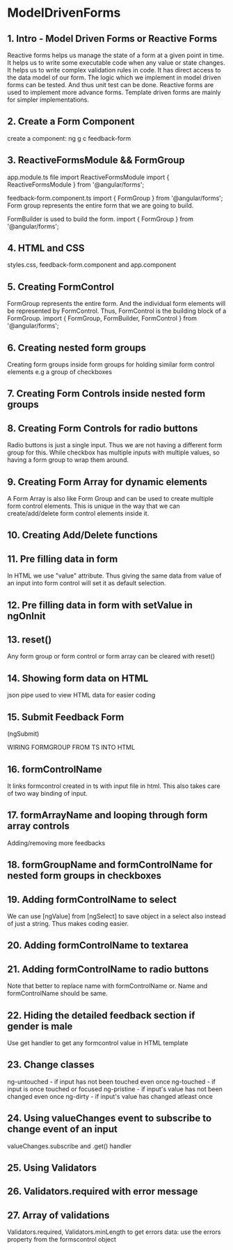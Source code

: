 # ModelDrivenForms

## 1. Intro - Model Driven Forms or Reactive Forms
Reactive forms helps us manage the state of a form at a given point in time. It helps us to write some executable code when any value or state changes.
It helps us to write complex validation rules in code.
It has direct access to the data model of our form.
The logic which we implement in model driven forms can be tested. And thus unit test can be done.
Reactive forms are used to implement more advance forms. Template driven forms are mainly for simpler implementations.

## 2. Create a Form Component

create a component: ng g c feedback-form

## 3. ReactiveFormsModule && FormGroup
app.module.ts file import ReactiveFormsModule
import { ReactiveFormsModule } from '@angular/forms';

feedback-form.component.ts
import { FormGroup } from '@angular/forms'; Form group represents the entire form that we are going to build.

FormBuilder is used to build the form. import { FormGroup } from '@angular/forms';

## 4. HTML and CSS
styles.css, feedback-form.component and app.component

## 5. Creating FormControl
FormGroup represents the entire form. And the individual form elements will be represented by FormControl. Thus, FormControl is the building block of a FormGroup.
import { FormGroup, FormBuilder, FormControl } from '@angular/forms';

## 6. Creating nested form groups
Creating form groups inside form groups for holding similar form control elements e.g a group of checkboxes

## 7. Creating Form Controls inside nested form groups

## 8. Creating Form Controls for radio buttons
Radio buttons is just a single input. Thus we are not having a different form group for this. While checkbox has multiple inputs with multiple values, so having a form group to wrap them around.

## 9. Creating Form Array for dynamic elements
A Form Array is also like Form Group and can be used to create multiple form control elements. This is unique in the way that we can create/add/delete form control elements inside it.

## 10. Creating Add/Delete functions

## 11. Pre filling data in form
In HTML we use "value" attribute. Thus giving the same data from value of an input into form control will set it as default selection.

## 12. Pre filling data in form with setValue in ngOnInit

## 13. reset()
Any form group or form control or form array can be cleared with reset()

## 14. Showing form data on HTML
json pipe used to view HTML data for easier coding

## 15. Submit Feedback Form
(ngSubmit)

WIRING FORMGROUP FROM TS INTO HTML

## 16. formControlName
It links formcontrol created in ts with input file in html. This also takes care of two way binding of input.

## 17. formArrayName and looping through form array controls
Adding/removing more feedbacks

## 18. formGroupName and formControlName for nested form groups in checkboxes

## 19. Adding formControlName to select
We can use [ngValue] from [ngSelect] to save object in a select also instead of just a string. Thus makes coding easier.

## 20. Adding formControlName to textarea

## 21. Adding formControlName to radio buttons
Note that better to replace name with formControlName or. Name and formControlName should be same.

## 22. Hiding the detailed feedback section if gender is male
Use get handler to get any formcontrol value in HTML template

## 23. Change classes
ng-untouched - if input has not been touched even once
ng-touched - if input is once touched or focused
ng-pristine - if input's value has not been changed even once
ng-dirty - if input's value has changed atleast once

## 24. Using valueChanges event to subscribe to change event of an input
valueChanges.subscribe and .get() handler

## 25. Using Validators

## 26. Validators.required with error message

## 27. Array of validations
Validators.required, Validators.minLength
to get errors data: use the errors property from the formscontrol object